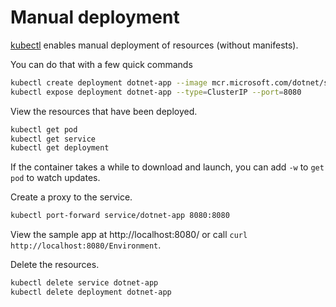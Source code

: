 # Manual deployment

[kubectl](https://kubernetes.io/docs/reference/kubectl/) enables manual deployment of resources (without manifests).

You can do that with a few quick commands

```bash
kubectl create deployment dotnet-app --image mcr.microsoft.com/dotnet/samples:aspnetapp
kubectl expose deployment dotnet-app --type=ClusterIP --port=8080
```

View the resources that have been deployed.

```bash
kubectl get pod
kubectl get service
kubectl get deployment
```

If the container takes a while to download and launch, you can add `-w` to `get pod` to watch updates.

Create a proxy to the service.

```bash
kubectl port-forward service/dotnet-app 8080:8080
```

View the sample app at http://localhost:8080/ or call `curl http://localhost:8080/Environment`.

Delete the resources.

```bash
kubectl delete service dotnet-app
kubectl delete deployment dotnet-app
```
